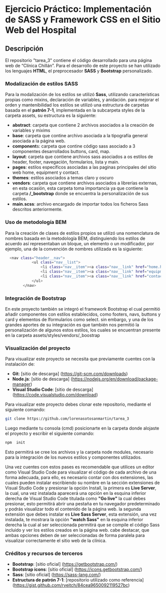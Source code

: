 # Ejercicio Práctico: Implementación de SASS y Framework CSS en el Sitio Web del Hospital
## Descripción
El repositorio "tarea_3" contiene el código desarrollado para una página web de “Clínica Chillán”. Para el desarrollo de este proyecto se han utilizado los lenguajes **HTML**, el preprocesador **SASS** y **Bootstrap** personalizado.

### Modalización de estilos SASS
Para la modalización de los estilos se utilizó **Sass**, utilizando características propias como mixins, declaración de variables, y anidación. para mejorar el orden y mantenibilidad los estilos se utilizó una estructura de carpetas basada en el **patrón 7-1**, implementada en la subcarpeta styles de la carpeta assets, su estructura es la siguiente: 
- **abstract**: carpeta que contiene 2 archivos asociados a la creación de variables y mixims
- **base**: carpeta que contine archivo asociada a la tipografía general asociada a la página web.
- **component**s: carpeta que contine código sass asociado a 3 componentes desarrollados buttons, card, map.
- **layout**: carpeta que contiene archivos sass asociados a os estilos de header, footer, navegación, formularios, lista y main.
- **pages**: estilos específicos asociadas a las paginas principales del sitio web home, equipment y contact.
- **themes**: estilos asociados a temas claro y oscuro
- **vendors**: carpeta que contiene archivos asociados a librerías externas, en esta ocasión, esta carpeta toma importancia ya que contiene la carpeta **/_bootstrap** donde se encuentra la personalización de sus estilos.
- **main.scss**: archivo encargado de importar todos los ficheros Sass descritos anteriormente.

### Uso de metodología BEM
Para la creación de clases de estilos propios se utilizó una nomenclatura de nombres basada en la metodología BEM, distinguiendo los estilos de acuerdo así representaban un bloque, un elemento o un modificador, por ejemplo, una de la convención de nombres utilizada es la siguiente: 
```bash
  <nav class="header__nav">
            <ul class="nav__list">
                <li class="nav__item"><a class="nav__link" href="home.html">Inicio</a></li>
                <li class="nav__item"><a class="nav__link" href="equipment.html">Equipo</a></li>
                <li class="nav__item"><a class="nav__link" href="contact.html">Contacto</a></li>
            </ul>
        </nav>
```
### Integración de Bootstrap
En este proyecto también se integró el framework Bootstrap el cual permitió añadir componentes con estilos establecidos, como footers, navs, buttons y card y elementos de lformularios como select. sin embargo, y una de los grandes aportes de su integración es que también nos permitió la personalización de algunos estos estilos, los cuales se encuentran presente en la carpeta assets/styles/vendors/_boostrap

### Visualización del proyecto
Para visualizar este proyecto se necesita que previamente cuentes con la instalación de:
- **Git**: [sitio de descarga] (https://git-scm.com/downloads)
- **Node.js**: [sitio de descarga] (https://nodejs.org/en/download/package-manager)
- **Visual Studio Code**: [sitio de descarga] (https://code.visualstudio.com/download)
  
Para visualizar este proyecto debes clonar este repositorio, mediante el siguiente comando:
```bash
git clone https://github.com/lorenasotosanmartin/tarea_3
```
Luego mediante tu consola (cmd) posicionarte en la carpeta donde alojaste el proyecto y escribir el siguiente comando: 
```bash
npm  init
```
Esto permitirá se cree los archivos y la carpeta node modules, necesario para la integración de los nuevos estilos y componentes utilizados.

Una vez cuentes con estos pases es recomendable que utilices un editor como Visual Studio Code para visualizar el código de cada archivo de una forma adecuada, para ello, es necesario contar con dos extensiones, las cuales pueden instalar escribiendo su nombre en la sección extensiones de Visual Studio Code y presionar la opción Install, la primera es **Live Server**, la cual, una vez instalada aparecerá una opción en la esquina inferior derecha de Visual Studio Code titulada como **"Go live"** la cual debes presionar, esto permitirá abrir una pestaña en tu navegador predeterminado y podrás visualizar todo el contenido de la página web. la segunda extensión que debes instalar es **Live Sass Server**, esta extensión, una vez instalada, te mostrara la opción **"watch Sass"** en la esquina inferior derecha la cual al ser seleccionada permitirá que se compile el código Sass incluido y ver los estilos creados en la página web. cabe destacar, que ambas opciones deben de ser seleccionadas de forma paralela para visualizar correctamente el sitio web de la clínica.

### Créditos y recursos de terceros
- **Bootstrap**: [sitio oficial] (https://getbootstrap.com/)
- **Bootstrap icons**: [sitio oficial] (https://icons.getbootstrap.com/)
- **Sass**: [sitio oficial] (https://sass-lang.com/)
- **Estructura de patrón 7-1**: [repositorio utilizado como referencia] (https://gist.github.com/rveitch/84cea9650092119527bc)

  
